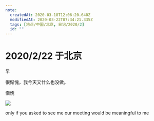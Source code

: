 ```yaml
---
note:
  createdAt: 2020-03-18T12:06:20.640Z
  modifiedAt: 2020-03-22T07:34:21.335Z
  tags: [地点/中国/北京, 日记/2020/2]
  id: ""
---
```


# 2020/2/22 于北京

<!-- @timer "date":"Sat Feb 22 2020 09:18:32 GMT+0800 (CST)" -->

早

<!-- @timer "date":"Sat Feb 22 2020 16:23:53 GMT+0800 (CST)","duration":"about 7 hours" -->

很惭愧，我今天又什么也没做。

<!-- @timer "date":"Sat Feb 22 2020 20:51:17 GMT+0800 (CST)","duration":"about 4 hours" -->

惭愧

![](https://cn.bing.com/th?id=OIP.NxvlU8rFJADFLZJH2zdYrQAAAA&pid=Api&rs=1)

<!-- @timer "date":"Sat Feb 22 2020 21:02:28 GMT+0800 (CST)","duration":"11 minutes" -->

only if you asked to see me our meeting would be meaningful to me
